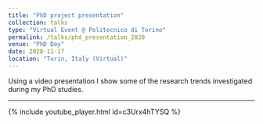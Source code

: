 ```yaml
---
title: "PhD project presentation"
collection: talks
type: "Virtual Event @ Politecnico di Torino"
permalink: /talks/phd_presentation_2020
venue: "PhD Day"
date: 2020-11-17
location: "Turin, Italy (Virtual)"
---
```


Using a video presentation I show some of the research trends investigated during my PhD studies.

<hr>

{% include youtube_player.html id=c3Urx4hTYSQ %}
